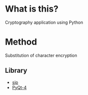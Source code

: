 # What is this? 
Cryptography application using Python

# Method
Substitution of character encryption

## Library
* [sip](https://pypi.python.org/pypi/SIP)
* [PyQt-4](http://www.riverbankcomputing.com/software/pyqt/download)
